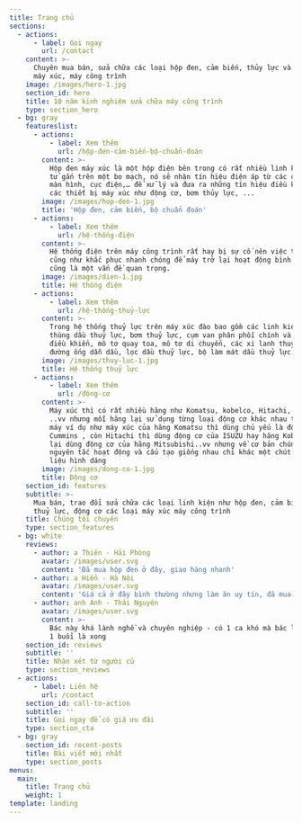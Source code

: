 ```yaml
---
title: Trang chủ
sections:
  - actions:
      - label: Gọi ngay
        url: /contact
    content: >-
      Chuyên mua bán, sửa chữa các loại hộp đen, cảm biến, thủy lực và động cơ
      máy xúc, máy công trình
    image: /images/hero-1.jpg
    section_id: hero
    title: 10 năm kinh nghiệm sửa chữa máy công trình
    type: section_hero
  - bg: gray
    featureslist:
      - actions:
          - label: Xem thêm
            url: /hộp-đen-cảm-biến-bộ-chuẩn-đoán
        content: >-
          Hộp đen máy xúc là một hộp điện bên trong có rất nhiều linh kiện điện
          tử gắn trên một bo mạch, nó sẽ nhận tín hiệu điện áp từ các cảm biến,
          màn hình, cục điện,… để xử lý và đưa ra những tín hiệu điều khiển đến
          các thiết bị máy xúc như động cơ, bơm thủy lực, ...
        image: /images/hop-den-1.jpg
        title: 'Hộp đen, cảm biến, bộ chuẩn đoán'
      - actions:
          - label: Xem thêm
            url: /hệ-thống-điện
        content: >-
          Hệ thống điện trên máy công trình rất hay bị sự cố nên việc tìm hiểu
          cũng như khắc phục nhanh chóng để máy trở lại hoạt động bình thường
          cũng là một vấn đề quan trọng.
        image: /images/dien-1.jpg
        title: Hệ thống điện
      - actions:
          - label: Xem thêm
            url: /hệ-thống-thuỷ-lực
        content: >-
          Trong hệ thống thuỷ lực trên máy xúc đào bao gồm các linh kiện sau:
          thùng dầu thuỷ lực, bơm thuỷ lực, cụm van phân phối chính và các van
          điều khiển, mô tơ quay toa, mô tơ di chuyển, các xi lanh thuỷ lực,
          đường ống dẫn dầu, lọc dầu thuỷ lực, bộ làm mát dầu thuỷ lực.
        image: /images/thuy-luc-1.jpg
        title: Hệ thống thuỷ lực
      - actions:
          - label: Xem thêm
            url: /động-cơ
        content: >-
          Máy xúc thì có rất nhiều hãng như Komatsu, kobelco, Hitachi, Doosan
          ..vv nhưng mỗi hãng lại sử dụng từng loại động cơ khác nhau từng loại
          máy ví dụ như máy xúc của hãng Komatsu thì dùng chủ yếu là động cơ của
          Cummins , còn Hitachi thì dùng động cơ của ISUZU hay hãng Kobelco thì
          lại dùng động cơ của hãng Mitsubishi..vv nhưng về cơ bản chúng đều có
          nguyên tắc hoạt động và cấu tạo giống nhau chỉ khác một chút về chất
          liệu hình dáng
        image: /images/dong-co-1.jpg
        title: Động cơ
    section_id: features
    subtitle: >-
      Mua bán, trao đổi sửa chữa các loại linh kiện như hộp đen, cảm biến, điện,
      thuỷ lực, động cơ các loại máy xúc máy công trình
    title: Chúng tôi chuyên
    type: section_features
  - bg: white
    reviews:
      - author: a Thiên - Hải Phòng
        avatar: /images/user.svg
        content: 'Đã mua hộp đen ở đây, giao hàng nhanh'
      - author: a Hiển - Hà Nội
        avatar: /images/user.svg
        content: 'Giá cả ở đây bình thường nhưng làm ăn uy tín, đã mua 3 lần'
      - author: anh Anh - Thái Nguyên
        avatar: /images/user.svg
        content: >-
          Bác này khá lành nghề và chuyên nghiệp - có 1 ca khó mà bác làm trong
          1 buổi là xong
    section_id: reviews
    subtitle: ''
    title: Nhận xét từ người cũ
    type: section_reviews
  - actions:
      - label: Liên hệ
        url: /contact
    section_id: call-to-action
    subtitle: ''
    title: Gọi ngay để có giá ưu đãi
    type: section_cta
  - bg: gray
    section_id: recent-posts
    title: Bài viết mới nhất
    type: section_posts
menus:
  main:
    title: Trang chủ
    weight: 1
template: landing
---
```


